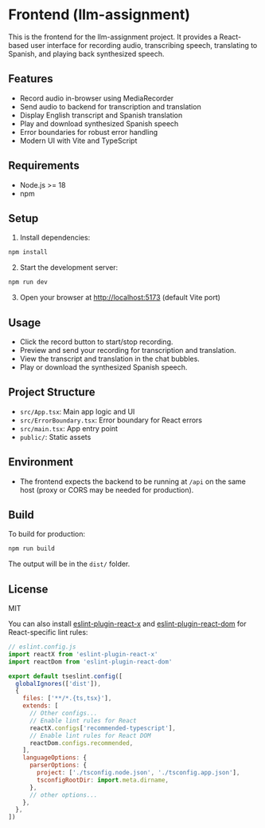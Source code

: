 
# Frontend (llm-assignment)

This is the frontend for the llm-assignment project. It provides a React-based user interface for recording audio, transcribing speech, translating to Spanish, and playing back synthesized speech.

## Features
- Record audio in-browser using MediaRecorder
- Send audio to backend for transcription and translation
- Display English transcript and Spanish translation
- Play and download synthesized Spanish speech
- Error boundaries for robust error handling
- Modern UI with Vite and TypeScript

## Requirements
- Node.js >= 18
- npm

## Setup
1. Install dependencies:
  ```sh
  npm install
  ```
2. Start the development server:
  ```sh
  npm run dev
  ```
3. Open your browser at [http://localhost:5173](http://localhost:5173) (default Vite port)

## Usage
- Click the record button to start/stop recording.
- Preview and send your recording for transcription and translation.
- View the transcript and translation in the chat bubbles.
- Play or download the synthesized Spanish speech.

## Project Structure
- `src/App.tsx`: Main app logic and UI
- `src/ErrorBoundary.tsx`: Error boundary for React errors
- `src/main.tsx`: App entry point
- `public/`: Static assets

## Environment
- The frontend expects the backend to be running at `/api` on the same host (proxy or CORS may be needed for production).

## Build
To build for production:
```sh
npm run build
```
The output will be in the `dist/` folder.

## License
MIT

You can also install [eslint-plugin-react-x](https://github.com/Rel1cx/eslint-react/tree/main/packages/plugins/eslint-plugin-react-x) and [eslint-plugin-react-dom](https://github.com/Rel1cx/eslint-react/tree/main/packages/plugins/eslint-plugin-react-dom) for React-specific lint rules:

```js
// eslint.config.js
import reactX from 'eslint-plugin-react-x'
import reactDom from 'eslint-plugin-react-dom'

export default tseslint.config([
  globalIgnores(['dist']),
  {
    files: ['**/*.{ts,tsx}'],
    extends: [
      // Other configs...
      // Enable lint rules for React
      reactX.configs['recommended-typescript'],
      // Enable lint rules for React DOM
      reactDom.configs.recommended,
    ],
    languageOptions: {
      parserOptions: {
        project: ['./tsconfig.node.json', './tsconfig.app.json'],
        tsconfigRootDir: import.meta.dirname,
      },
      // other options...
    },
  },
])
```
